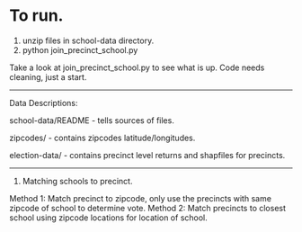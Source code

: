 #  To run.

1) unzip files in school-data directory.
2) python join_precinct_school.py

Take a look at join_precinct_school.py to 
see what is up. Code needs cleaning, just
a start. 


------------------

Data Descriptions:

 school-data/README  - tells sources of files.
 
 zipcodes/   - contains zipcodes latitude/longitudes.

 election-data/   - contains precinct level returns and shapfiles for precincts.

--------------------------------

1) Matching schools to precinct.

  Method 1:  Match precinct to zipcode, only use the precincts with same zipcode of school to determine vote.
  Method 2:  Match precincts to closest school using zipcode locations for location of school.
